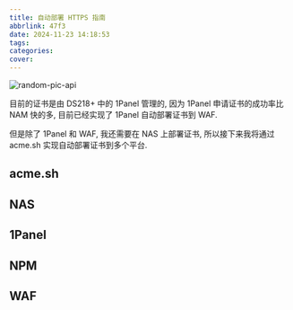```yaml
---
title: 自动部署 HTTPS 指南
abbrlink: 47f3
date: 2024-11-23 14:18:53
tags:
categories:
cover:
---
```


![random-pic-api](https://cover.dong4j.ink:1024)

目前的证书是由 DS218+ 中的 1Panel 管理的, 因为 1Panel 申请证书的成功率比 NAM 快的多,  目前已经实现了 1Panel 自动部署证书到 WAF. 

但是除了 1Panel 和 WAF, 我还需要在 NAS 上部署证书, 所以接下来我将通过 acme.sh 实现自动部署证书到多个平台.

## acme.sh

## NAS

## 1Panel

## NPM

## WAF

